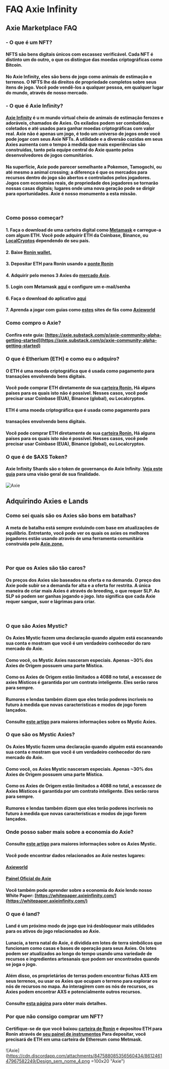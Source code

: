 # **FAQ Axie Infinity**

## **Axie Marketplace FAQ**

### - **O que é um NFT?**
#### NFTS são bens digitais únicos com escassez verificável. Cada NFT é distinto um do outro, o que os distingue das moedas criptográficas como Bitcoin. 
#### No Axie Infinity, eles são bens de jogo como animais de estimação e terrenos. O NFTS lhe dá direitos de propriedade completos sobre seus itens de jogo. Você pode vendê-los a qualquer pessoa, em qualquer lugar do mundo, através de nosso mercado.

### - **O que é Axie Infinity?**
#### [Axie Infinity](https://axieinfinity.com/) é u m mundo virtual cheio de animais de estimação ferozes e adoráveis, chamados de Axies. Os exilados podem ser combatidos, coletados e até usados para ganhar moedas criptográficas com valor real. Axie não é apenas um jogo, é todo um universo de jogos onde você pode jogar com seus Axie NFTs. A utilidade e a diversão cozidas em seus Axies aumenta com o tempo à medida que mais experiências são construídas, tanto pela equipe central do Axie quanto pelos desenvolvedores de jogos comunitários.

#### Na superfície, Axie pode parecer semelhante a Pokemon, Tamogochi, ou até mesmo a animal crossing; a diferença é que os mercados para recursos dentro do jogo são abertos e controlados pelos jogadores. Jogos com economias reais, de propriedade dos jogadores se tornarão nossas casas digitais; lugares onde uma nova geração pode se dirigir para oportunidades. Axie é nosso monumento a esta missão.

&nbsp;

### **Como posso começar?**
#### **1.** Faça o download de uma carteira digital como [Metamask](https://metamask.io/) e carregue-a com algum ETH. Você pode adquirir ETH da Coinbase, Binance, ou [LocalCryptos](https://localcryptos.com/) dependendo de seu país.

#### **2.** Baixe [Ronin wallet.](https://chrome.google.com/webstore/detail/ronin-wallet/fnjhmkhhmkbjkkabndcnnogagogbneec)


#### **3.** Depositar ETH para Ronin usando a [ponte Ronin](https://bridge.axieinfinity.com/)
#### **4.** Adquirir pelo menos 3 Axies do [mercado Axie](https://marketplace.axieinfinity.com/).
#### **5.** Login com Metamask [aqui](https://marketplace.axieinfinity.com/profile/dashboard) e configure um e-mail/senha
#### **6.** Faça o download do aplicativo [aqui](https://axieinfinity.com/community-alpha)
#### **7.** Aprenda a jogar com guias como [estes](https://axie.substack.com/p/axie-infinity-community-alpha-guide) sites de fãs como [Axieworld](https://www.axieworld.com/en)

### **Como compro o Axie?**
#### Confira este guia: [https://axie.substack.com/p/axie-community-alpha-getting-started](https://axie.substack.com/p/axie-community-alpha-getting-started)


### **O que é Etherium (ETH) e como eu o adquiro?**
#### O ETH é uma moeda criptográfica que é usada como pagamento para transações envolvendo bens digitais.

#### Você pode comprar ETH diretamente de sua [carteira Ronin.](https://axie.substack.com/p/ramp) Há alguns países para os quais isto não é possível. Nesses casos, você pode precisar usar Coinbase (EUA), Binance (global), ou Localcryptos.

#### ETH é uma moeda criptográfica que é usada como pagamento para 
#### transações envolvendo bens digitais.

#### Você pode comprar ETH diretamente de sua [carteira Ronin.](https://axie.substack.com/p/ramp) Há alguns países para os quais isto não é possível. Nesses casos, você pode precisar usar Coinbase (EUA), Binance (global), ou Localcryptos.


### **O que é de $AXS Token?**
#### Axie Infinity Shards são o token de governança do Axie Infinity. [Veja este guia](https://whitepaper.axieinfinity.com/) para uma visão geral de sua finalidade.

![Axie](https://cdn.substack.com/image/fetch/f_auto,q_auto:good,fl_progressive:steep/https%3A%2F%2Fbucketeer-e05bbc84-baa3-437e-9518-adb32be77984.s3.amazonaws.com%2Fpublic%2Fimages%2Fca41c683-834e-4235-a354-9e0380816378_102x128.png "Axie")

## **Adquirindo Axies e Lands**

### **Como sei quais são os Axies são bons em batalhas?**
#### A meta de batalha está sempre evoluindo com base em atualizações de equilíbrio. Entretanto, você pode ver os quais os axies os melhores jogadores estão usando através de uma ferramenta comunitária construída pelo [Axie.zone.](https://axie.zone/leaderboard)

&nbsp;

### **Por que os Axies são tão caros?**
#### Os preços dos Axies são baseados na oferta e na demanda. O preço dos Axie pode subir se a demanda for alta e a oferta for restrita. A única maneira de criar mais Axies é através do breeding, o que requer SLP. As SLP só podem ser ganhas jogando o jogo. Isto significa que cada Axie requer sangue, suor e lágrimas para criar.

&nbsp;

### **O que são Axies Mystic?**
#### Os Axies Mystic fazem uma declaração quando alguém está escaneando sua conta e mostram que você é um verdadeiro conhecedor do raro mercado do Axie.

#### Como você, os Mystic Axies nasceram especiais. Apenas ~30% dos Axies de Origem possuem uma parte Mística.

#### Como os Axies de Origem estão limitados a 4088 no total, a escassez de axies Místicos é garantida por um contrato inteligente. Eles serão raros para sempre.

#### Rumores e lendas também dizem que eles terão poderes incríveis no futuro à medida que novas características e modos de jogo forem lançados.

#### Consulte [este artigo](https://medium.com/axie-infinity/mystic-axies-jewels-for-adigital-age-4dd1b599ca61) para maiores informações sobre os Mystic Axies.



### **O que são os Mystic Axies?**

#### Os Axies Mystic fazem uma declaração quando alguém está escaneando sua conta e mostram que você é um verdadeiro conhecedor do raro mercado do Axie.

#### Como você, os Axies Mystic nasceram especiais. Apenas ~30% dos Axies de Origem possuem uma parte Mística.

#### Como os Axies de Origem estão limitados a 4088 no total, a escassez de Axies Místicos é garantida por um contrato inteligente. Eles serão raros para sempre.

#### Rumores e lendas também dizem que eles terão poderes incríveis no futuro à medida que novas características e modos de jogo forem lançados.



### **Onde posso saber mais sobre a economia do Axie?**

#### Consulte [este artigo](https://medium.com/axie-infinity/mystic-axies-jewels-for-adigital-age-4dd1b599ca61) para maiores informações sobre os Axies Mystic.

#### Você pode encontrar dados relacionados ao Axie nestes lugares:

#### [Axieworld](https://www.axieworld.com/en/economics/charts)

#### [Painel Oficial do Axie](https://marketplace.axieinfinity.com/)

#### Você também pode aprender sobre a economia do Axie lendo nosso White Paper: [https://whitepaper.axieinfinity.com/](https://whitepaper.axieinfinity.com/)



### **O que é land?**

#### Land é um próximo modo de jogo que irá desbloquear mais utilidades para os ativos do jogo relacionados ao Axie.

#### Lunacia, a terra natal do Axie, é dividida em lotes de terra simbólicos que funcionam como casas e bases de operação para seus Axies. Os lotes podem ser atualizados ao longo do tempo usando uma variedade de recursos e ingredientes artesanais que podem ser encontrados quando se joga o jogo.

#### Além disso, os proprietários de terras podem encontrar fichas AXS em seus terrenos, ou usar os Axies que ocupam o terreno para explorar os nós de recursos no mapa. Ao interagirem com os nós de recursos, os Axies podem encontrar AXS e potencialmente outros recursos.

#### Consulte [esta página](https://whitepaper.axieinfinity.com/gameplay/land) para obter mais detalhes.



### **Por que não consigo comprar um NFT?**

#### Certifique-se de que você baixou [carteira de Ronin](https://chrome.google.com/webstore/detail/ronin-wallet/fnjhmkhhmkbjkkabndcnnogagogbneec) e depositou ETH para Ronin através de [seu painel de instrumentos](https://marketplace.axieinfinity.com/profile/dashboard) Para depositar, você precisará de ETH em uma carteira de Ethereum como Metmask.

![Axie](https://cdn.discordapp.com/attachments/847588085356560434/861246147967582249/Design_sem_nome_4.png =100x20 "Axie")
